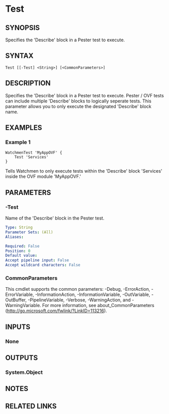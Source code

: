 ﻿---
external help file: Watchmen-help.xml
online version: 
schema: 2.0.0
---

# Test
## SYNOPSIS
Specifies the 'Describe' block in a Pester test to execute.

## SYNTAX

```
Test [[-Test] <String>] [<CommonParameters>]
```

## DESCRIPTION
Specifies the 'Describe' block in a Pester test to execute. Pester / OVF tests can include multiple 'Describe' blocks to logically seperate
tests. This parameter allows you to only execute the designated 'Describe' block name.

## EXAMPLES

### Example 1
```
WatchmenTest 'MyAppOVF' {
    Test 'Services'
}
```

Tells Watchmen to only execute tests within the 'Describe' block 'Services' inside the OVF module 'MyAppOVF.'

## PARAMETERS

### -Test
Name of the 'Describe' block in the Pester test.

```yaml
Type: String
Parameter Sets: (All)
Aliases: 

Required: False
Position: 0
Default value: 
Accept pipeline input: False
Accept wildcard characters: False
```

### CommonParameters
This cmdlet supports the common parameters: -Debug, -ErrorAction, -ErrorVariable, -InformationAction, -InformationVariable, -OutVariable, -OutBuffer, -PipelineVariable, -Verbose, -WarningAction, and -WarningVariable. For more information, see about_CommonParameters (http://go.microsoft.com/fwlink/?LinkID=113216).
## INPUTS

### None

## OUTPUTS

### System.Object

## NOTES

## RELATED LINKS


